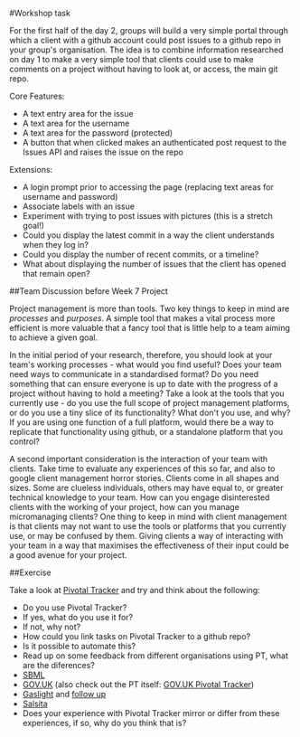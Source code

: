 #Workshop task

For the first half of the day 2, groups will build a very simple portal through which a client with a github account could post issues to a github repo in your group's organisation. The idea is to combine information researched on day 1 to make a very simple tool that clients could use to make comments on a project without having to look at, or access, the main git repo.

Core Features:
 - A text entry area for the issue
 - A text area for the username
 - A text area for the password (protected)
 - A button that when clicked makes an authenticated post request to the Issues API and raises the issue on the repo

Extensions:
 - A login prompt prior to accessing the page (replacing text areas for username and password)
 - Associate labels with an issue
 - Experiment with trying to post issues with pictures (this is a stretch goal!)
 - Could you display the latest commit in a way the client understands when they log in?
 - Could you display the number of recent commits, or a timeline?
 - What about displaying the number of issues that the client has opened that remain open?

##Team Discussion before Week 7 Project

Project management is more than tools. Two key things to keep in mind are _processes_ and _purposes_. A simple tool that makes a vital process more efficient is more valuable that a fancy tool that is little help to a team aiming to achieve a given goal.

In the initial period of your research, therefore, you should look at your team's working processes - what would you find useful? Does your team need ways to communicate in a standardised format? Do you need something that can ensure everyone is up to date with the progress of a project without having to hold a meeting? Take a look at the tools that you currently use - do you use the full scope of project management platforms, or do you use a tiny slice of its functionality? What don't you use, and why? If you are using one function of a full platform, would there be a way to replicate that functionality using github, or a standalone platform that you control?

A second important consideration is the interaction of your team with clients. Take time to evaluate any experiences of this so far, and also to google client management horror stories. Clients come in all shapes and sizes. Some are clueless individuals, others may have equal to, or greater technical knowledge to your team. How can you engage disinterested clients with the working of your project, how can you manage micromanaging clients? One thing to keep in mind with client management is that clients may not want to use the tools or platforms that you currently use, or may be confused by them. Giving clients a way of interacting with your team in a way that maximises the effectiveness of their input could be a good avenue for your project.

##Exercise

Take a look at [Pivotal Tracker](http://www.pivotaltracker.com/) and try and think about the following:
 - Do you use Pivotal Tracker?
  - If yes, what do you use it for?
  - If not, why not?
 - How could you link tasks on Pivotal Tracker to a github repo?
  - Is it possible to automate this?
 - Read up on some feedback from different organisations using PT, what are the diferences?
  - [SBML](http://sbml.org/SBML_Projects/How_we_use_Pivotal_Tracker)
  - [GOV.UK](https://insidegovuk.blog.gov.uk/2013/07/10/ways-to-use-pivotal-tracker/) (also check out the PT itself: [GOV.UK Pivotal Tracker](https://www.pivotaltracker.com/n/projects/367813))
  - [Gaslight](https://teamgaslight.com/blog/why-not-pivotal-tracker) and [follow up](https://teamgaslight.com/blog/beyond-pivotal-tracker-managing-software-projects-with-trello)
  - [Salsita](http://blog.salsitasoft.com/outgrowing-pivotal-tracker/)
 - Does your experience with Pivotal Tracker mirror or differ from these experiences, if so, why do you think that is?
